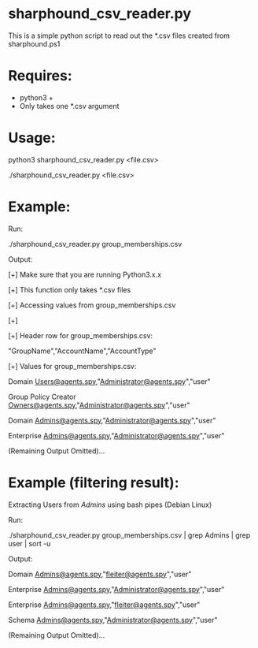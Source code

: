 # sharphound_csv_reader.py
This is a simple python script to read out the *.csv files created from sharphound.ps1

# Requires:
- python3 +
- Only takes one *.csv argument

# Usage:

 python3 sharphound_csv_reader.py <file.csv>

 ./sharphound_csv_reader.py <file.csv>
 
# Example:
Run:

./sharphound_csv_reader.py group_memberships.csv                                    

Output:

[+] Make sure that you are running Python3.x.x

[+] This function only takes *.csv files

[+] Accessing values from group_memberships.csv

[+]

[+] Header row for group_memberships.csv:

"GroupName","AccountName","AccountType"


[+] Values for group_memberships.csv:

Domain Users@agents.spy,"Administrator@agents.spy","user"

Group Policy Creator Owners@agents.spy,"Administrator@agents.spy","user"

Domain Admins@agents.spy,"Administrator@agents.spy","user"

Enterprise Admins@agents.spy,"Administrator@agents.spy","user"

(Remaining Output Omitted)...
 
# Example (filtering result):
Extracting Users from *Admins* using bash pipes (Debian Linux)

Run:

./sharphound_csv_reader.py group_memberships.csv | grep Admins | grep user | sort -u

Output:

Domain Admins@agents.spy,"fleiter@agents.spy","user"

Enterprise Admins@agents.spy,"Administrator@agents.spy","user"

Enterprise Admins@agents.spy,"fleiter@agents.spy","user"

Schema Admins@agents.spy,"Administrator@agents.spy","user"

(Remaining Output Omitted)...
